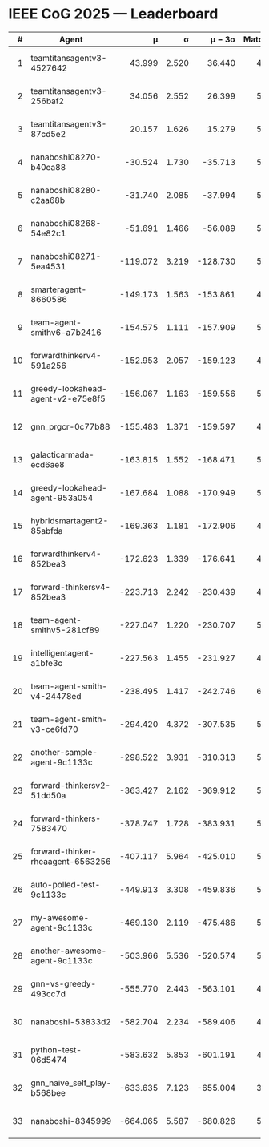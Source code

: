 # IEEE CoG 2025 — Leaderboard

| # | Agent | μ | σ | μ − 3σ | Matches | Updated |
|---:|---|---:|---:|---:|---:|---|
| 1 | teamtitansagentv3-4527642 | 43.999 | 2.520 | 36.440 | 4876 | 2025-09-02 08:30 |
| 2 | teamtitansagentv3-256baf2 | 34.056 | 2.552 | 26.399 | 5354 | 2025-09-02 08:30 |
| 3 | teamtitansagentv3-87cd5e2 | 20.157 | 1.626 | 15.279 | 5358 | 2025-09-02 08:30 |
| 4 | nanaboshi08270-b40ea88 | -30.524 | 1.730 | -35.713 | 5640 | 2025-09-02 08:30 |
| 5 | nanaboshi08280-c2aa68b | -31.740 | 2.085 | -37.994 | 5680 | 2025-09-02 08:30 |
| 6 | nanaboshi08268-54e82c1 | -51.691 | 1.466 | -56.089 | 5600 | 2025-09-02 08:30 |
| 7 | nanaboshi08271-5ea4531 | -119.072 | 3.219 | -128.730 | 5460 | 2025-09-02 08:30 |
| 8 | smarteragent-8660586 | -149.173 | 1.563 | -153.861 | 4326 | 2025-09-02 08:30 |
| 9 | team-agent-smithv6-a7b2416 | -154.575 | 1.111 | -157.909 | 5640 | 2025-09-02 08:30 |
| 10 | forwardthinkerv4-591a256 | -152.953 | 2.057 | -159.123 | 4437 | 2025-09-02 08:30 |
| 11 | greedy-lookahead-agent-v2-e75e8f5 | -156.067 | 1.163 | -159.556 | 5516 | 2025-09-02 08:30 |
| 12 | gnn_prgcr-0c77b88 | -155.483 | 1.371 | -159.597 | 4220 | 2025-09-02 08:30 |
| 13 | galacticarmada-ecd6ae8 | -163.815 | 1.552 | -168.471 | 5220 | 2025-09-02 08:30 |
| 14 | greedy-lookahead-agent-953a054 | -167.684 | 1.088 | -170.949 | 5676 | 2025-09-02 08:30 |
| 15 | hybridsmartagent2-85abfda | -169.363 | 1.181 | -172.906 | 4643 | 2025-09-02 08:30 |
| 16 | forwardthinkerv4-852bea3 | -172.623 | 1.339 | -176.641 | 4152 | 2025-09-02 08:30 |
| 17 | forward-thinkersv4-852bea3 | -223.713 | 2.242 | -230.439 | 4673 | 2025-09-02 08:30 |
| 18 | team-agent-smithv5-281cf89 | -227.047 | 1.220 | -230.707 | 5520 | 2025-09-02 08:30 |
| 19 | intelligentagent-a1bfe3c | -227.563 | 1.455 | -231.927 | 4787 | 2025-09-02 08:30 |
| 20 | team-agent-smith-v4-24478ed | -238.495 | 1.417 | -242.746 | 6000 | 2025-09-02 08:30 |
| 21 | team-agent-smith-v3-ce6fd70 | -294.420 | 4.372 | -307.535 | 5340 | 2025-09-02 08:30 |
| 22 | another-sample-agent-9c1133c | -298.522 | 3.931 | -310.313 | 5520 | 2025-09-02 08:30 |
| 23 | forward-thinkersv2-51dd50a | -363.427 | 2.162 | -369.912 | 5147 | 2025-09-02 08:30 |
| 24 | forward-thinkers-7583470 | -378.747 | 1.728 | -383.931 | 5459 | 2025-09-02 08:30 |
| 25 | forward-thinker-rheaagent-6563256 | -407.117 | 5.964 | -425.010 | 5788 | 2025-09-02 08:30 |
| 26 | auto-polled-test-9c1133c | -449.913 | 3.308 | -459.836 | 5200 | 2025-09-02 08:30 |
| 27 | my-awesome-agent-9c1133c | -469.130 | 2.119 | -475.486 | 5380 | 2025-09-02 08:30 |
| 28 | another-awesome-agent-9c1133c | -503.966 | 5.536 | -520.574 | 5460 | 2025-09-02 08:30 |
| 29 | gnn-vs-greedy-493cc7d | -555.770 | 2.443 | -563.101 | 4620 | 2025-09-02 08:30 |
| 30 | nanaboshi-53833d2 | -582.704 | 2.234 | -589.406 | 4640 | 2025-09-02 08:30 |
| 31 | python-test-06d5474 | -583.632 | 5.853 | -601.191 | 4080 | 2025-09-02 08:30 |
| 32 | gnn_naive_self_play-b568bee | -633.635 | 7.123 | -655.004 | 3920 | 2025-09-02 08:30 |
| 33 | nanaboshi-8345999 | -664.065 | 5.587 | -680.826 | 5060 | 2025-09-02 08:30 |

